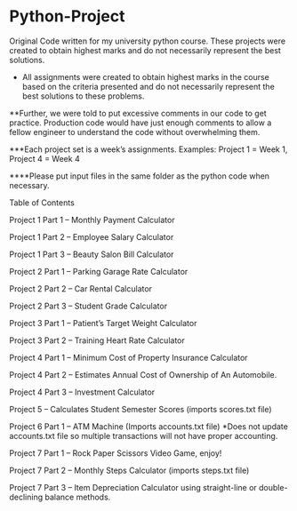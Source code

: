 # Python-Project
Original Code written for my university python course. These projects were created to obtain highest marks and do not necessarily represent the best solutions. 


* All assignments were created to obtain highest marks in the course based on the criteria presented and do not necessarily represent the best solutions to these problems.

**Further, we were told to put excessive comments in our code to get practice. Production code would have just enough comments to allow a fellow engineer to understand the code without overwhelming them. 

***Each project set is a week’s assignments. 
Examples: Project 1 = Week 1, Project 4 = Week 4

****Please put input files in the same folder as the python code when necessary. 

Table of Contents 

Project 1 Part 1 – Monthly Payment Calculator 

Project 1 Part 2 – Employee Salary Calculator

Project 1 Part 3 – Beauty Salon Bill Calculator

Project 2 Part 1 – Parking Garage Rate Calculator

Project 2 Part 2 – Car Rental Calculator

Project 2 Part 3 – Student Grade Calculator

Project 3 Part 1 – Patient’s Target Weight Calculator

Project 3 Part 2 – Training Heart Rate Calculator

Project 4 Part 1 – Minimum Cost of Property Insurance Calculator

Project 4 Part 2 – Estimates Annual Cost of Ownership of An Automobile. 

Project 4 Part 3 – Investment Calculator

Project 5 – Calculates Student Semester Scores (imports scores.txt file)

Project 6 Part 1 – ATM Machine (Imports accounts.txt file) *Does not update accounts.txt file so multiple transactions will not have proper accounting. 

Project 7 Part 1 – Rock Paper Scissors Video Game, enjoy!

Project 7 Part 2 – Monthly Steps Calculator (imports steps.txt file)

Project 7 Part 3 – Item Depreciation Calculator using straight-line or double-declining balance methods. 
